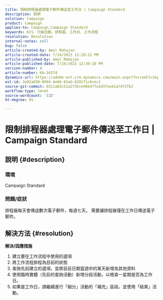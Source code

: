 ```yaml
---
title: 限制排程器處理電子郵件傳送至工作日 | Campaign Standard
description: 說明
solution: Campaign
product: Campaign
applies-to: Campaign,Campaign Standard
keywords: KCS、行銷活動、排程器、工作日、工作流程
resolution: Resolution
internal-notes: null
bug: false
article-created-by: Amol Mahajan
article-created-date: 7/24/2023 12:28:22 PM
article-published-by: Amol Mahajan
article-published-date: 7/24/2023 12:39:10 PM
version-number: 4
article-number: KA-16374
dynamics-url: https://adobe-ent.crm.dynamics.com/main.aspx?forceUCI=1&pagetype=entityrecord&etn=knowledgearticle&id=e197848f-1d2a-ee11-bdf4-6045bd006d92
exl-id: 3e02a698-9094-4e66-81ab-8201f1c6cec1
source-git-commit: 0311a02c52a273bce96b47fe2d3fea41a74f2fb2
workflow-type: tm+mt
source-wordcount: '132'
ht-degree: 6%

---
```


# 限制排程器處理電子郵件傳送至工作日 | Campaign Standard

## 說明 {#description}


### <b>環境</b>

Campaign Standard



### <b>問題/症狀</b>

排程器每天會傳送數次電子郵件，每週七天。 需要讓排程器僅在工作日傳送電子郵件。


## 解決方法 {#resolution}

<b>解決/因應措施</b>
1. 建立要在工作流程中使用的選項
2. 將工作流程排程為目前的狀態
3. 查詢先前建立的選項，並將目前日期當週中的某天新增為其他資料
4. 使用臨時實體（先前的查詢活動）新增分段活動，以檢查一星期是否為工作日。
5. 如果是工作日，請繼續進行「細分」活動的「補充」區段，並使用「結束」活動。
